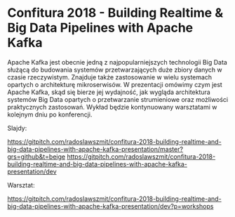
# Confitura 2018 - Building Realtime & Big Data Pipelines with Apache Kafka

Apache Kafka jest obecnie jedną z najpopularniejszych technologii Big Data służącą do budowania systemów przetwarzających duże zbiory danych w czasie rzeczywistym. Znajduje także zastosowanie w wielu systemach opartych o architekturę mikroserwisów. W prezentacji omówimy czym jest Apache Kafka, skąd się bierze jej wydajność, jak wygląda architektura systemów Big Data opartych o przetwarzanie strumieniowe oraz możliwości praktycznych zastosowań. Wykład będzie kontynuowany warsztatami w kolejnym dniu po konferencji.

Slajdy:

https://gitpitch.com/radoslawszmit/confitura-2018-building-realtime-and-big-data-pipelines-with-apache-kafka-presentation/master?grs=github&t=beige
https://gitpitch.com/radoslawszmit/confitura-2018-building-realtime-and-big-data-pipelines-with-apache-kafka-presentation/dev

Warsztat:

https://gitpitch.com/radoslawszmit/confitura-2018-building-realtime-and-big-data-pipelines-with-apache-kafka-presentation/dev?p=workshops